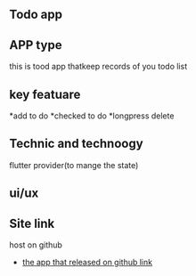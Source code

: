 
## Todo app
## APP type
this is tood app thatkeep records of you todo list


## key featuare
*add to do
*checked to do 
*longpress delete


## Technic and technoogy
flutter
provider(to mange the state)


## ui/ux


## Site link
host on github
- [the app that released on github link](https://isavtars.github.io/todoweb/#/)


